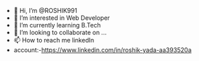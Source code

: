 - 👋 Hi, I’m @ROSHIK991
- 👀 I’m interested in Web Developer
- 🌱 I’m currently learning B.Tech
- 💞️ I’m looking to collaborate on ...
- 📫 How to reach me linkedIn 
- account:-https://www.linkedin.com/in/roshik-yada-aa393520a

<!---
ROSHIK991/ROSHIK991 is a ✨ special ✨ repository because its `README.md` (this file) appears on your GitHub profile.
You can click the Preview link to take a look at your changes.
--->
